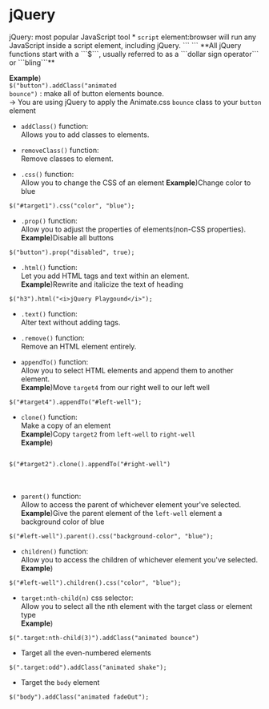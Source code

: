 <h1>jQuery</h1>
jQuery: most popular JavaScript tool
* <code>script</code> element:browser will run any JavaScript inside a
script element, including jQuery.
```
<script>
  $(document).ready(function(){
    //here will run as soon as your browser has loaded your page.
    });
</script>
```
**All jQuery functions start with a ```$```, usually referred to
as a ```dollar sign operator``` or ```bling```**

<b>Example</b>)<br>
<code>$("button").addClass("animated bounce")</code> : make all of button elements bounce.<br>
-> You are using jQuery to apply the Animate.css <code>bounce</code> class to your ```button``` element

* ```addClass()``` function:<br>
Allows you to add classes to elements.

* ```removeClass()``` function:<br>
Remove classes to element.

* ```.css()``` function:<br>
Allow you to change the CSS of an element
<b>Example</b>)Change color to blue<br>
```
$("#target1").css("color", "blue");
```

* ```.prop()``` function:<br>
Allow you to adjust the properties of elements(non-CSS properties).<br>
<b>Example</b>)Disable all buttons<br>
```
$("button").prop("disabled", true);
```

* ```.html()``` function:<br>
Let you add HTML tags and text within an element.<br>
<b>Example</b>)Rewrite and italicize the text of heading<br>
```
$("h3").html("<i>jQuery Playgound</i>");
```

* ```.text()``` function:<br>
Alter text without adding tags.<br>

* ```.remove()``` function:<br>
Remove an HTML element entirely.<br>

* ```appendTo()``` function:<br>
Allow you to select HTML elements and append them to another element.<br>
<b>Example</b>)Move ```target4``` from our right well to our left well<br>
```
$("#target4").appendTo("#left-well");
```

* ```clone()``` function:<br>
Make a copy of an element<br>
<b>Example</b>)Copy ```target2``` from ```left-well``` to ```right-well```<br>
**Example**)<br>
<code>
$("#target2").clone().appendTo("#right-well")
</code><br><br>

* ```parent()``` function:<br>
Allow to access the parent of whichever element your've selected.<br>
**Example**)Give the parent element of the ```left-well``` element a background color of blue<br>
```
$("#left-well").parent().css("background-color", "blue");
```

* ```children()``` function:<br>
Allow you to access the children of whichever element you've selected.<br>
**Example**)<br>
```
$("#left-well").children().css("color", "blue");
```

* ```target:nth-child(n)``` css selector:<br>
Allow you to select all the nth element with the target class or element type<br>
**Example**)<br>
```
$(".target:nth-child(3)").addClass("animated bounce")
```

* Target all the even-numbered elements<br>
```
$(".target:odd").addClass("animated shake");
```

* Target the ```body``` element<br>
```
$("body").addClass("animated fadeOut");
```
